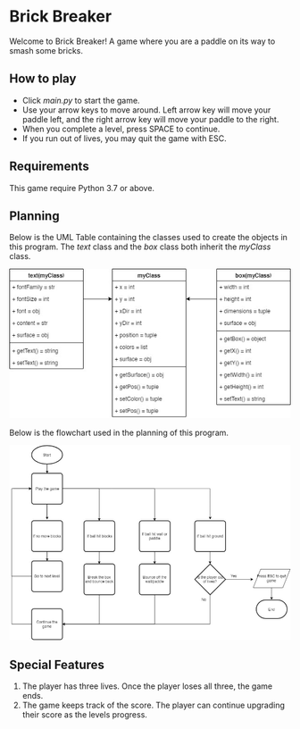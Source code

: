 # Brick Breaker

Welcome to Brick Breaker!  A game where you are a paddle on its way to smash some bricks.

## How to play
* Click _main.py_ to start the game.
* Use your arrow keys to move around.  Left arrow key will move your paddle left, and the right arrow key will move your paddle to the right.
* When you complete a level, press SPACE to continue.
* If you run out of lives, you may quit the game with ESC.

## Requirements

This game require Python 3.7 or above.

## Planning
Below is the UML Table containing the classes used to create the objects in this program.  The _text_ class and the _box_ class both inherit the _myClass_ class.


![UML TABLE](https://raw.githubusercontent.com/nathanlytang/BrickBreakers/master/images/Brick%20Breakers-UML%20Table.jpg?token=AEBKPXPSVWD5DLTNPBYESAC7JP65I "UML Table")

Below is the flowchart used in the planning of this program.


![Flowchart](https://raw.githubusercontent.com/nathanlytang/BrickBreakers/master/images/BrickBreakers-Flowchart.jpg?token=AEBKPXNCT3ALRUHUNHKEQC27JP7EM "Flowchart")

## Special Features
1. The player has three lives.  Once the player loses all three, the game ends.
2. The game keeps track of the score.  The player can continue upgrading their score as the levels progress.
